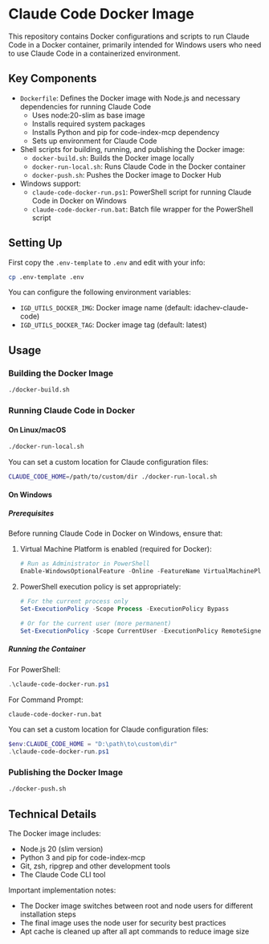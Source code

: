 # Claude Code Docker Image

This repository contains Docker configurations and scripts to run Claude Code in a Docker container, primarily intended for Windows users who need to use Claude Code in a containerized environment.

## Key Components

- `Dockerfile`: Defines the Docker image with Node.js and necessary dependencies for running Claude Code
  - Uses node:20-slim as base image
  - Installs required system packages
  - Installs Python and pip for code-index-mcp dependency
  - Sets up environment for Claude Code
- Shell scripts for building, running, and publishing the Docker image:
  - `docker-build.sh`: Builds the Docker image locally
  - `docker-run-local.sh`: Runs Claude Code in the Docker container
  - `docker-push.sh`: Pushes the Docker image to Docker Hub
- Windows support:
  - `claude-code-docker-run.ps1`: PowerShell script for running Claude Code in Docker on Windows
  - `claude-code-docker-run.bat`: Batch file wrapper for the PowerShell script

## Setting Up

First copy the `.env-template` to `.env` and edit with your info:

```bash
cp .env-template .env
```

You can configure the following environment variables:
- `IGD_UTILS_DOCKER_IMG`: Docker image name (default: idachev-claude-code)
- `IGD_UTILS_DOCKER_TAG`: Docker image tag (default: latest)

## Usage

### Building the Docker Image

```bash
./docker-build.sh
```

### Running Claude Code in Docker

#### On Linux/macOS

```bash
./docker-run-local.sh
```

You can set a custom location for Claude configuration files:

```bash
CLAUDE_CODE_HOME=/path/to/custom/dir ./docker-run-local.sh
```

#### On Windows

##### Prerequisites

Before running Claude Code in Docker on Windows, ensure that:

1. Virtual Machine Platform is enabled (required for Docker):
   ```powershell
   # Run as Administrator in PowerShell
   Enable-WindowsOptionalFeature -Online -FeatureName VirtualMachinePlatform
   ```

2. PowerShell execution policy is set appropriately:
   ```powershell
   # For the current process only
   Set-ExecutionPolicy -Scope Process -ExecutionPolicy Bypass

   # Or for the current user (more permanent)
   Set-ExecutionPolicy -Scope CurrentUser -ExecutionPolicy RemoteSigned
   ```

##### Running the Container

For PowerShell:

```powershell
.\claude-code-docker-run.ps1
```

For Command Prompt:

```cmd
claude-code-docker-run.bat
```

You can set a custom location for Claude configuration files:

```powershell
$env:CLAUDE_CODE_HOME = "D:\path\to\custom\dir"
.\claude-code-docker-run.ps1
```

### Publishing the Docker Image

```bash
./docker-push.sh
```

## Technical Details

The Docker image includes:
- Node.js 20 (slim version)
- Python 3 and pip for code-index-mcp
- Git, zsh, ripgrep and other development tools
- The Claude Code CLI tool

Important implementation notes:
- The Docker image switches between root and node users for different installation steps
- The final image uses the node user for security best practices
- Apt cache is cleaned up after all apt commands to reduce image size
